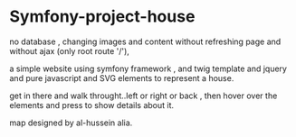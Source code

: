 # Symfony-project-house

no database , changing images and content without refreshing page and without ajax (only root route '/'),

a simple website using symfony framework , and twig template and jquery and pure javascript and SVG elements to represent a house.

get in there and walk throught..left or right or back , then hover over the elements and press to show details about it.

map designed by al-hussein alia.
